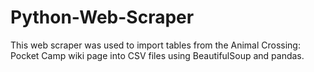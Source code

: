 # Python-Web-Scraper
This web scraper was used to import tables from the Animal Crossing: Pocket Camp wiki page into CSV files using BeautifulSoup and pandas.
